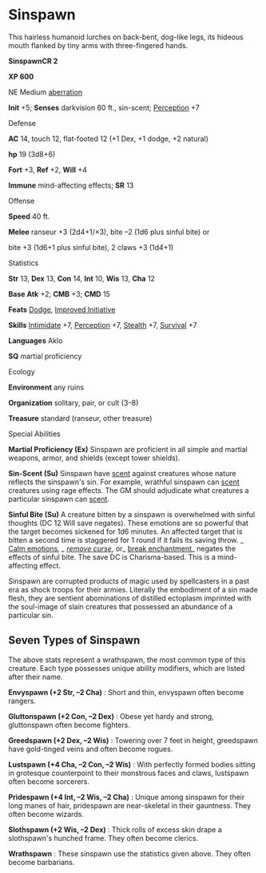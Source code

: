 # Sinspawn

This hairless humanoid lurches on back-bent, dog-like legs, its hideous mouth flanked by tiny arms with three-fingered hands.

**SinspawnCR 2**

**XP 600**

NE Medium [aberration](monsters/creatureTypes#_aberration)

**Init** +5; **Senses** darkvision 60 ft., sin-scent; [Perception](additionalMonsters/../skills/perception#_perception) +7

Defense

**AC** 14, touch 12, flat-footed 12 (+1 Dex, +1 dodge, +2 natural)

**hp** 19 (3d8+6)

**Fort** +3, **Ref** +2, **Will** +4

**Immune** mind-affecting effects; **SR** 13

Offense

**Speed** 40 ft.

**Melee** ranseur +3 (2d4+1/×3), bite –2 (1d6 plus sinful bite) or

bite +3 (1d6+1 plus sinful bite), 2 claws +3 (1d4+1)

Statistics

**Str** 13, **Dex** 13, **Con** 14, **Int** 10, **Wis** 13, **Cha** 12

**Base Atk** +2; **CMB** +3; **CMD** 15

**Feats** [Dodge](additionalMonsters/../feats#_dodge), [Improved Initiative](additionalMonsters/../feats#_improved-initiative)

**Skills** [Intimidate](additionalMonsters/../skills/intimidate#_intimidate) +7, [Perception](additionalMonsters/../skills/perception#_perception) +7, [Stealth](additionalMonsters/../skills/stealth#_stealth) +7, [Survival](additionalMonsters/../skills/survival#_survival) +7

**Languages** Aklo

**SQ** martial proficiency

Ecology

**Environment** any ruins

**Organization** solitary, pair, or cult (3–8)

**Treasure** standard (ranseur, other treasure)

Special Abilities

**Martial Proficiency (Ex)** Sinspawn are proficient in all simple and martial weapons, armor, and shields (except tower shields).

**Sin-Scent (Su)** Sinspawn have [scent](monsters/universalMonsterRules#_scent) against creatures whose nature reflects the sinspawn's sin. For example, wrathful sinspawn can [scent](monsters/universalMonsterRules#_scent) creatures using rage effects. The GM should adjudicate what creatures a particular sinspawn can [scent](monsters/universalMonsterRules#_scent).

**Sinful Bite (Su)** A creature bitten by a sinspawn is overwhelmed with sinful thoughts (DC 12 Will save negates). These emotions are so powerful that the target becomes sickened for 1d6 minutes. An affected target that is bitten a second time is staggered for 1 round if it fails its saving throw. _ [Calm emotions](additionalMonsters/../spells/calmEmotions#_calm-emotions)_, _ [remove curse](additionalMonsters/../spells/removeCurse#_remove-curse)_, or_ [break enchantment](additionalMonsters/../spells/breakEnchantment#_break-enchantment)_ negates the effects of sinful bite. The save DC is Charisma-based. This is a mind-affecting effect.

Sinspawn are corrupted products of magic used by spellcasters in a past era as shock troops for their armies. Literally the embodiment of a sin made flesh, they are sentient abominations of distilled ectoplasm imprinted with the soul-image of slain creatures that possessed an abundance of a particular sin.

## Seven Types of Sinspawn

The above stats represent a wrathspawn, the most common type of this creature. Each type possesses unique ability modifiers, which are listed after their name.

**Envyspawn (+2 Str, –2 Cha)** : Short and thin, envyspawn often become rangers.

**Gluttonspawn (+2 Con, –2 Dex)** : Obese yet hardy and strong, gluttonspawn often become fighters.

**Greedspawn (+2 Dex, –2 Wis)** : Towering over 7 feet in height, greedspawn have gold-tinged veins and often become rogues.

**Lustspawn (+4 Cha, –2 Con, –2 Wis)** : With perfectly formed bodies sitting in grotesque counterpoint to their monstrous faces and claws, lustspawn often become sorcerers.

**Pridespawn (+4 Int, –2 Wis, –2 Cha)** : Unique among sinspawn for their long manes of hair, pridespawn are near-skeletal in their gauntness. They often become wizards.

**Slothspawn (+2 Wis, –2 Dex)** : Thick rolls of excess skin drape a slothspawn's hunched frame. They often become clerics.

**Wrathspawn** : These sinspawn use the statistics given above. They often become barbarians.

